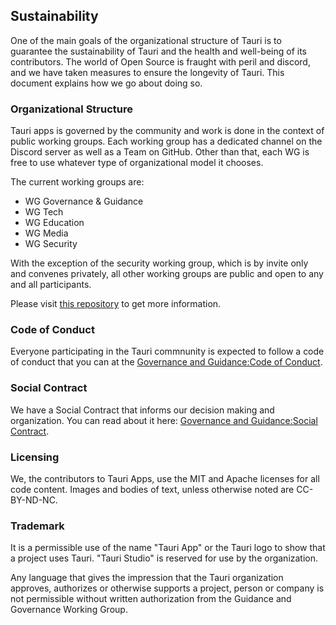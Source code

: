 ## Sustainability
One of the main goals of the organizational structure of Tauri is to guarantee the sustainability of Tauri and the health and well-being of its contributors. The world of Open Source is fraught with peril and discord, and we have taken measures to ensure the longevity of Tauri. This document explains how we go about doing so.

### Organizational Structure
Tauri apps is governed by the community and work is done in the context of public working groups. Each working group has a dedicated channel on the Discord server as well as a Team on GitHub. Other than that, each WG is free to use whatever type of organizational model it chooses.

 The current working groups are:
- WG Governance & Guidance
- WG Tech
- WG Education
- WG Media
- WG Security

With the exception of the security working group, which is by invite only and convenes privately, all other working groups are public and open to any and all participants.

Please visit [this repository](https://github.com/tauri-apps/governance-and-guidance) to get more information.

### Code of Conduct
Everyone participating in the Tauri commnunity is expected to follow a code of conduct that you can at the [Governance and Guidance:Code of Conduct](https://github.com/tauri-apps/governance-and-guidance/blob/master/CODE_OF_CONDUCT.md).

### Social Contract
We have a Social Contract that informs our decision making and organization. You can read about it here: [Governance and Guidance:Social Contract](https://github.com/tauri-apps/governance-and-guidance/blob/master/SOCIAL_CONTRACT.md).

### Licensing
We, the contributors to Tauri Apps, use the MIT and Apache licenses for all code content. Images and bodies of text, unless otherwise noted are CC-BY-ND-NC.

### Trademark
It is a permissible use of the name "Tauri App" or the Tauri logo to show that a project uses Tauri. "Tauri Studio" is reserved for use by the organization.

Any language that gives the impression that the Tauri organization approves, authorizes or otherwise supports a project, person or company is not permissible without written authorization from the Guidance and Governance Working Group.
